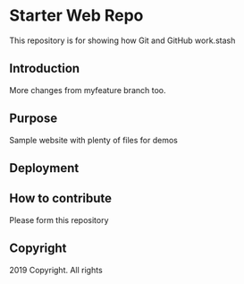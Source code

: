 # Starter Web Repo

This repository is for showing how Git and GitHub work.stash

## Introduction

More changes from myfeature branch too.

## Purpose

Sample website with plenty of files for demos

## Deployment

## How to contribute
Please form this repository

## Copyright

2019 Copyright. All rights
